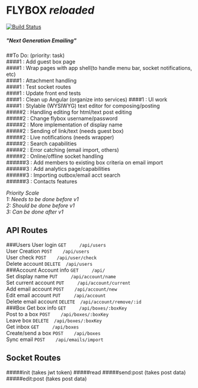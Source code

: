 # FLYBOX _reloaded_
[![Build Status](https://travis-ci.org/makakoa/flybox_reloaded.svg?branch=m2_dev)](https://travis-ci.org/makakoa/flybox_reloaded)
##### "Next Generation Emailing"

##To Do: (priority: task)  
####1 : Add guest box page  
####1 : Wrap pages with app shell(to handle menu bar, socket notifications, etc)  
####1 : Attachment handling  
####1 : Test socket routes  
####1 : Update front end tests  
####1 : Clean up Angular (organize into services)
####1 : UI work  
####1 : Stylable (WYSIWYG) text editor for composing/posting  
#####2 : Handling editing for html/text post editing  
#####2 : Change flybox username/password  
#####2 : More implementation of display name  
#####2 : Sending of link/text (needs guest box)  
#####2 : Live notifications (needs wrapper)  
#####2 : Search capabilities  
#####2 : Error catching (email import, others)  
#####2 : Online/offline socket handling  
######3 : Add members to existing box criteria on email import  
######3 : Add analytics page/capabilities  
######3 : Importing outbox/email acct search  
######3 : Contacts features  

*Priority Scale*  
_1: Needs to be done before v1_  
_2: Should be done before v1_  
_3: Can be done after v1_  

API Routes
-----------
###Users
User login            `GET     /api/users`  
User Creation         `POST    /api/users`  
User check            `POST    /api/user/check`  
Delete account        `DELETE  /api/users`  
###Account
Account info          `GET     /api/`  
Set display name      `PUT     /api/account/name`  
Set current account   `PUT     /api/account/current`  
Add email account     `POST    /api/account/new`  
Edit email account    `PUT     /api/account`  
Delete email account  `DELETE  /api/account/remove/:id`  
###Box
Get box info          `GET     /api/boxes/:boxKey`  
Post to a box         `POST    /api/boxes/:boxKey`  
Leave box             `DELETE  /api/boxes/:boxKey`  
Get inbox             `GET     /api/boxes`  
Create/send a box     `POST    /api/boxes`  
Sync email            `POST    /api/emails/import`  

Socket Routes
-----------
#####init
(takes jwt token)
#####read
#####send:post
(takes post data)
#####edit:post
(takes post data)

